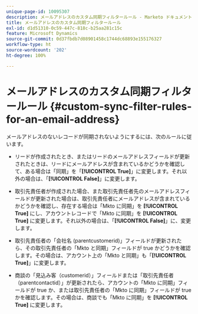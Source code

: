 ```yaml
---
unique-page-id: 10095307
description: メールアドレスのカスタム同期フィルタールール - Marketo ドキュメント - 製品ドキュメント
title: メールアドレスのカスタム同期フィルタールール
exl-id: d1d51310-0c59-447c-818c-b25aa281c15c
feature: Microsoft Dynamics
source-git-commit: 0d37fbdb7d08901458c1744dc68893e155176327
workflow-type: ht
source-wordcount: '202'
ht-degree: 100%

---
```


# メールアドレスのカスタム同期フィルタールール {#custom-sync-filter-rules-for-an-email-address}

メールアドレスのないレコードが同期されないようにするには、次のルールに従います。

* リードが作成されたとき、またはリードのメールアドレスフィールドが更新されたときは、リードにメールアドレスが含まれているかどうかを確認して、ある場合は「同期」を「**[!UICONTROL True]**」に変更します。それ以外の場合は、「**[!UICONTROL False]**」に変更します。

* 取引先責任者が作成された場合、また取引先責任者先のメールアドレスフィールドが更新された場合は、取引先責任者にメールアドレスが含まれているかどうかを確認し、存在する場合は「Mkto に同期」を **[!UICONTROL True]** にし、アカウントレコードで「Mkto に同期」を **[!UICONTROL True]** に変更します。それ以外の場合は、「**[!UICONTROL False]**」に、変更します。

* 取引先責任者の「会社名 (parentcustomerid)」フィールドが更新されたら、その取引先責任者の「Mkto と同期」フィールドが true かどうかを確認します。その場合は、アカウント上の「Mkto と同期」も「**[!UICONTROL True]**」に変更します。
* 商談の「見込み客（customerid）」フィールドまたは「取引先責任者（parentcontactid）」が更新されたら、アカウントの「Mkto に同期」フィールドが true か、または取引先責任者の「Mkto に同期」フィールドが true かを確認します。その場合は、商談でも「Mkto に同期」を **[!UICONTROL True]** に変更します。
